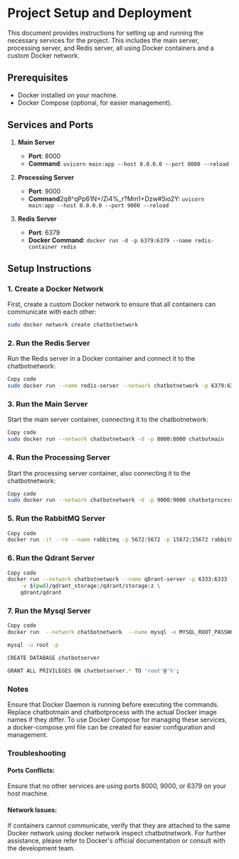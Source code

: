 # Project Setup and Deployment

This document provides instructions for setting up and running the necessary services for the project. This includes the main server, processing server, and Redis server, all using Docker containers and a custom Docker network.

## Prerequisites

- Docker installed on your machine.
- Docker Compose (optional, for easier management).

## Services and Ports

1. **Main Server**

   - **Port**: 8000
   - **Command**: `uvicorn main:app --host 0.0.0.0 --port 8000 --reload`

2. **Processing Server**

   - **Port**: 9000
   - **Command**2q8^qPp61N+/Zi4%\_r?Mm1+Dzw#5io2Y: `uvicorn main:app --host 0.0.0.0 --port 9000 --reload`

3. **Redis Server**
   - **Port**: 6379
   - **Docker Command**: `docker run -d -p 6379:6379 --name redis-container redis`

## Setup Instructions

### 1. Create a Docker Network

First, create a custom Docker network to ensure that all containers can communicate with each other:

```bash
sudo docker network create chatbotnetwork
```

### 2. Run the Redis Server

Run the Redis server in a Docker container and connect it to the chatbotnetwork:

```bash
Copy code
sudo docker run --name redis-server --network chatbotnetwork -p 6379:6379 -d redis
```

### 3. Run the Main Server

Start the main server container, connecting it to the chatbotnetwork:

```bash
Copy code
sudo docker run --network chatbotnetwork -d -p 8000:8000 chatbotmain
```

### 4. Run the Processing Server

Start the processing server container, also connecting it to the chatbotnetwork:

```bash
Copy code
sudo docker run --network chatbotnetwork -d -p 9000:9000 chatbotprocess
```

### 5. Run the RabbitMQ Server

```bash
Copy code
docker run -it --rm --name rabbitmq -p 5672:5672 -p 15672:15672 rabbitmq:3.13-management
```

### 6. Run the Qdrant Server

```bash
Copy code
docker run --network chatbotnetwork --name qDrant-server -p 6333:6333 -p 6334:6334 \
    -v $(pwd)/qdrant_storage:/qdrant/storage:z \
    qdrant/qdrant
```

### 7. Run the Mysql Server

```bash
Copy code
docker run  --network chatbotnetwork  --name mysql -e MYSQL_ROOT_PASSWORD=12345678 -d mysql:tag

mysql -u root -p

CREATE DATABASE chatbotserver

GRANT ALL PRIVILEGES ON chatbotserver.* TO 'root'@'%';
```

### Notes

Ensure that Docker Daemon is running before executing the commands.
Replace chatbotmain and chatbotprocess with the actual Docker image names if they differ.
To use Docker Compose for managing these services, a docker-compose.yml file can be created for easier configuration and management.

### Troubleshooting

#### Ports Conflicts:

Ensure that no other services are using ports 8000, 9000, or 6379 on your host machine.

#### Network Issues:

If containers cannot communicate, verify that they are attached to the same Docker network using docker network inspect chatbotnetwork.
For further assistance, please refer to Docker's official documentation or consult with the development team.
